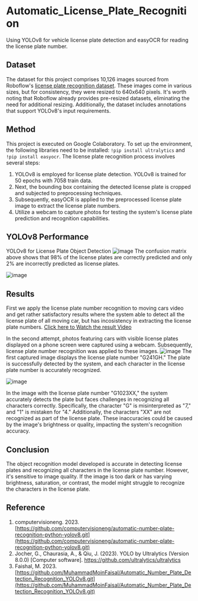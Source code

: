 # Automatic_License_Plate_Recognition
Using YOLOv8 for vehicle license plate detection and easyOCR for reading the license plate number.

## Dataset
The dataset for this project comprises 10,126 images sourced from Roboflow's [license plate recognition dataset](https://universe.roboflow.com/roboflow-universe-projects/license-plate-recognition-rxg4e). These images come in various sizes, but for consistency, they were resized to 640x640 pixels. It's worth noting that Roboflow already provides pre-resized datasets, eliminating the need for additional resizing. Additionally, the dataset includes annotations that support YOLOv8's input requirements.

## Method
This project is executed on Google Colaboratory. To set up the environment, the following libraries need to be installed: ```!pip install ultralytics``` and ```!pip install easyocr```. 
The license plate recognition process involves several steps: 
1. YOLOv8 is employed for license plate detection. YOLOv8 is trained for 50 epochs with 7058 train data.
2. Next, the bounding box containing the detected license plate is cropped and subjected to preprocessing techniques.
3. Subsequently, easyOCR is applied to the preprocessed license plate image to extract the license plate numbers.
4. Utilize a webcam to capture photos for testing the system's license plate prediction and recognition capabilities.

## YOLOv8 Performance
YOLOv8 for License Plate Object Detection
![image](https://github.com/synvialfajrine/Automatic_License_Plate_Recognition/assets/76579802/545c7d1e-add7-4cd7-9a2b-77fbeb0cc47a)
The confusion matrix above shows that 98% of the license plates are correctly predicted and only 2% are incorrectly predicted as license plates.

![image](https://github.com/synvialfajrine/Automatic_License_Plate_Recognition/assets/76579802/9a3a9934-8e2d-4f52-878d-e5fb440a93c1)

## Results
First we apply the license plate number recognition to moving cars video and get rather satisfactory results where the system able to detect all the license plate of all moving car, but has incosistency in extracting the license plate numbers.
[Click here to Watch the result Video](https://drive.google.com/file/d/1DtJlndfdCq7AA_ANuAnAj8nqqQZo-Uat/view?usp=share_link)

In the second attempt, photos featuring cars with visible license plates displayed on a phone screen were captured using a webcam. Subsequently, license plate number recognition was applied to these images.
![image](https://github.com/synvialfajrine/Automatic_License_Plate_Recognition/assets/76579802/bd250aeb-8094-480a-8470-940de0a24d8b)
The first captured image displays the license plate number "G241GH." The plate is successfully detected by the system, and each character in the license plate number is accurately recognized.

![image](https://github.com/synvialfajrine/Automatic_License_Plate_Recognition/assets/76579802/178d1ff6-339b-4536-90af-bd6cc0fef1ed)

In the image with the license plate number "G1023XX," the system accurately detects the plate but faces challenges in recognizing all characters correctly. Specifically, the character "G" is misinterpreted as "7," and "1" is mistaken for "4." Additionally, the characters "XX" are not recognized as part of the license plate. These inaccuracies could be caused by the image's brightness or quality, impacting the system's recognition accuracy.

## Conclusion
The object recognition model developed is accurate in detecting license plates and recognizing all characters in the license plate number. However, it's sensitive to image quality. If the image is too dark or has varying brightness, saturation, or contrast, the model might struggle to recognize the characters in the license plate. 

## Reference
1. computervisioneng. 2023. [https://github.com/computervisioneng/automatic-number-plate-recognition-python-yolov8.git](https://github.com/computervisioneng/automatic-number-plate-recognition-python-yolov8.git)
2. Jocher, G., Chaurasia, A., & Qiu, J. (2023). YOLO by Ultralytics (Version 8.0.0) [Computer software]. https://github.com/ultralytics/ultralytics
3. Faishal, M. 2023. [https://github.com/MuhammadMoinFaisal/Automatic_Number_Plate_Detection_Recognition_YOLOv8.git](https://github.com/MuhammadMoinFaisal/Automatic_Number_Plate_Detection_Recognition_YOLOv8.git)

